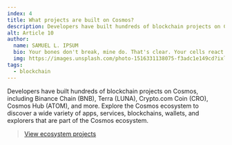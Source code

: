 ```yaml
---
index: 4
title: What projects are built on Cosmos?
description: Developers have built hundreds of blockchain projects on Cosmos, including Binance Chain (BNB), Terra (LUNA), Crypto.com Coin (CRO), Cosmos Hub (ATOM), and more.
alt: Article 10
author: 
  name: SAMUEL L. IPSUM
  bio: Your bones don't break, mine do. That's clear. Your cells react to bacteria and viruses differently than mine. You don't get sick, I do. That's also clear. But for some reason, you and I react the exact same way to water. We swallow it too fast, we choke. We get some in our lungs, we drown. However unreal it may seem, we are connected, you and I. We're on the same curve, just on opposite ends.
  img: https://images.unsplash.com/photo-1516331138075-f3adc1e149cd?ixlib=rb-1.2.1&ixid=MXwxMjA3fDB8MHxwaG90by1wYWdlfHx8fGVufDB8fHw%3D&auto=format&fit=crop&w=800&q=60
tags: 
  - blockchain
---
```


Developers have built hundreds of blockchain projects on Cosmos, including Binance Chain (BNB), Terra (LUNA), Crypto.com Coin (CRO), Cosmos Hub (ATOM), and more. Explore the Cosmos ecosystem to discover a wide variety of apps, services, blockchains, wallets, and explorers that are part of the Cosmos ecosystem.

> [View ecosystem projects](/ecosystem/apps)
